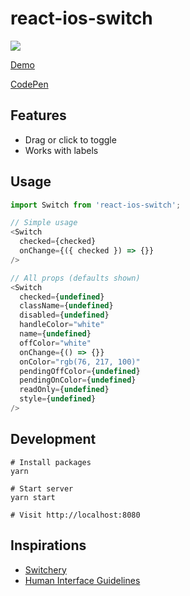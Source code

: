 react-ios-switch
===
<img src="https://img.shields.io/npm/dm/react-ios-switch.svg">

[Demo](https://clari.github.io/react-ios-switch)

[CodePen](https://codepen.io/mking-clari/pen/dzKxdb)

Features
---
- Drag or click to toggle
- Works with labels 

Usage
---
```javascript
import Switch from 'react-ios-switch';

// Simple usage
<Switch
  checked={checked}
  onChange={({ checked }) => {}}
/>

// All props (defaults shown)
<Switch
  checked={undefined}
  className={undefined}
  disabled={undefined}
  handleColor="white"
  name={undefined}
  offColor="white"
  onChange={() => {}}
  onColor="rgb(76, 217, 100)"
  pendingOffColor={undefined}
  pendingOnColor={undefined}
  readOnly={undefined}
  style={undefined}
/>
```

Development
---
```
# Install packages
yarn

# Start server
yarn start

# Visit http://localhost:8080
```

Inspirations
---
- [Switchery](https://abpetkov.github.io/switchery)
- [Human Interface Guidelines](https://developer.apple.com/ios/human-interface-guidelines/visual-design/color)